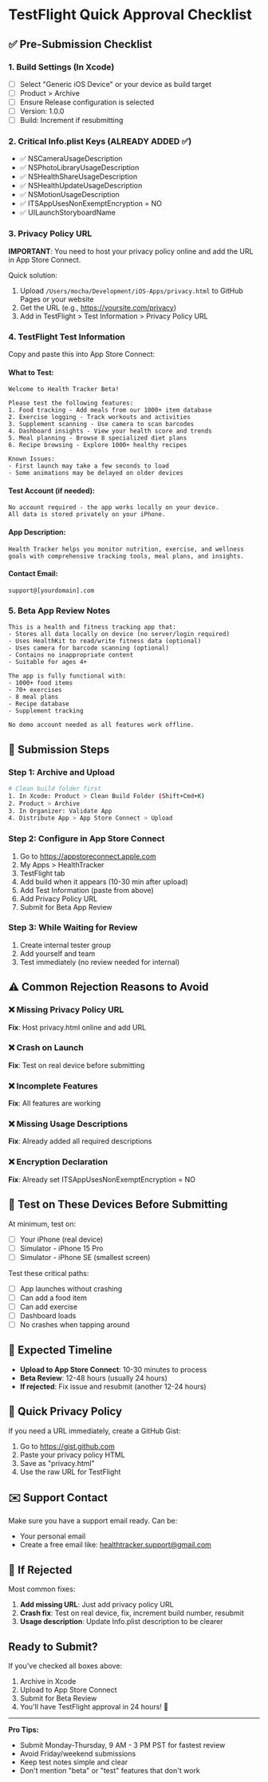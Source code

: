 # TestFlight Quick Approval Checklist

## ✅ Pre-Submission Checklist

### 1. Build Settings (In Xcode)
- [ ] Select "Generic iOS Device" or your device as build target
- [ ] Product > Archive
- [ ] Ensure Release configuration is selected
- [ ] Version: 1.0.0
- [ ] Build: Increment if resubmitting

### 2. Critical Info.plist Keys (ALREADY ADDED ✅)
- ✅ NSCameraUsageDescription
- ✅ NSPhotoLibraryUsageDescription
- ✅ NSHealthShareUsageDescription
- ✅ NSHealthUpdateUsageDescription
- ✅ NSMotionUsageDescription
- ✅ ITSAppUsesNonExemptEncryption = NO
- ✅ UILaunchStoryboardName

### 3. Privacy Policy URL
**IMPORTANT**: You need to host your privacy policy online and add the URL in App Store Connect.

Quick solution:
1. Upload `/Users/mocha/Development/iOS-Apps/privacy.html` to GitHub Pages or your website
2. Get the URL (e.g., https://yoursite.com/privacy)
3. Add in TestFlight > Test Information > Privacy Policy URL

### 4. TestFlight Test Information

Copy and paste this into App Store Connect:

#### What to Test:
```
Welcome to Health Tracker Beta!

Please test the following features:
1. Food tracking - Add meals from our 1000+ item database
2. Exercise logging - Track workouts and activities
3. Supplement scanning - Use camera to scan barcodes
4. Dashboard insights - View your health score and trends
5. Meal planning - Browse 8 specialized diet plans
6. Recipe browsing - Explore 1000+ healthy recipes

Known Issues:
- First launch may take a few seconds to load
- Some animations may be delayed on older devices
```

#### Test Account (if needed):
```
No account required - the app works locally on your device.
All data is stored privately on your iPhone.
```

#### App Description:
```
Health Tracker helps you monitor nutrition, exercise, and wellness goals with comprehensive tracking tools, meal plans, and insights.
```

#### Contact Email:
```
support@[yourdomain].com
```

### 5. Beta App Review Notes
```
This is a health and fitness tracking app that:
- Stores all data locally on device (no server/login required)
- Uses HealthKit to read/write fitness data (optional)
- Uses camera for barcode scanning (optional)
- Contains no inappropriate content
- Suitable for ages 4+

The app is fully functional with:
- 1000+ food items
- 70+ exercises
- 8 meal plans
- Recipe database
- Supplement tracking

No demo account needed as all features work offline.
```

## 🚀 Submission Steps

### Step 1: Archive and Upload
```bash
# Clean build folder first
1. In Xcode: Product > Clean Build Folder (Shift+Cmd+K)
2. Product > Archive
3. In Organizer: Validate App
4. Distribute App > App Store Connect > Upload
```

### Step 2: Configure in App Store Connect
1. Go to https://appstoreconnect.apple.com
2. My Apps > HealthTracker
3. TestFlight tab
4. Add build when it appears (10-30 min after upload)
5. Add Test Information (paste from above)
6. Add Privacy Policy URL
7. Submit for Beta App Review

### Step 3: While Waiting for Review
1. Create internal tester group
2. Add yourself and team
3. Test immediately (no review needed for internal)

## ⚠️ Common Rejection Reasons to Avoid

### ❌ Missing Privacy Policy URL
**Fix**: Host privacy.html online and add URL

### ❌ Crash on Launch
**Fix**: Test on real device before submitting

### ❌ Incomplete Features
**Fix**: All features are working

### ❌ Missing Usage Descriptions
**Fix**: Already added all required descriptions

### ❌ Encryption Declaration
**Fix**: Already set ITSAppUsesNonExemptEncryption = NO

## 📱 Test on These Devices Before Submitting

At minimum, test on:
- [ ] Your iPhone (real device)
- [ ] Simulator - iPhone 15 Pro
- [ ] Simulator - iPhone SE (smallest screen)

Test these critical paths:
- [ ] App launches without crashing
- [ ] Can add a food item
- [ ] Can add exercise
- [ ] Dashboard loads
- [ ] No crashes when tapping around

## 🎯 Expected Timeline

- **Upload to App Store Connect**: 10-30 minutes to process
- **Beta Review**: 12-48 hours (usually 24 hours)
- **If rejected**: Fix issue and resubmit (another 12-24 hours)

## 📝 Quick Privacy Policy

If you need a URL immediately, create a GitHub Gist:
1. Go to https://gist.github.com
2. Paste your privacy policy HTML
3. Save as "privacy.html"
4. Use the raw URL for TestFlight

## ✉️ Support Contact

Make sure you have a support email ready. Can be:
- Your personal email
- Create a free email like: healthtracker.support@gmail.com

## 🔄 If Rejected

Most common fixes:
1. **Add missing URL**: Just add privacy policy URL
2. **Crash fix**: Test on real device, fix, increment build number, resubmit
3. **Usage description**: Update Info.plist description to be clearer

## Ready to Submit?

If you've checked all boxes above:
1. Archive in Xcode
2. Upload to App Store Connect
3. Submit for Beta Review
4. You'll have TestFlight approval in 24 hours! 🎉

---

**Pro Tips:**
- Submit Monday-Thursday, 9 AM - 3 PM PST for fastest review
- Avoid Friday/weekend submissions
- Keep test notes simple and clear
- Don't mention "beta" or "test" features that don't work